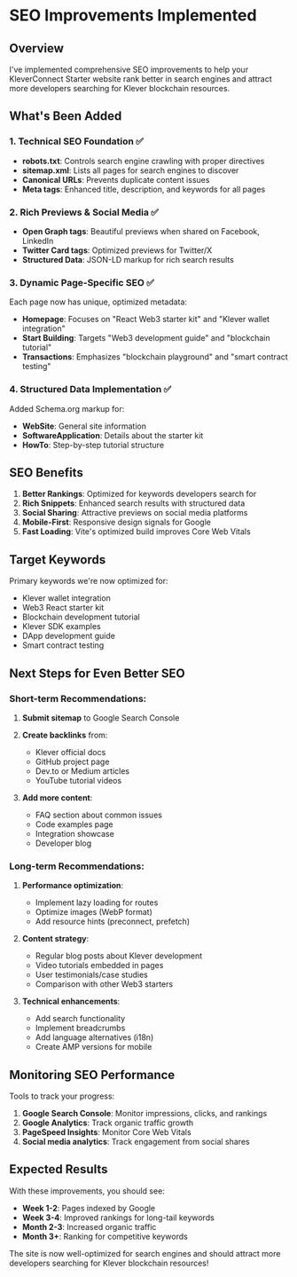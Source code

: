 # SEO Improvements Implemented

## Overview
I've implemented comprehensive SEO improvements to help your KleverConnect Starter website rank better in search engines and attract more developers searching for Klever blockchain resources.

## What's Been Added

### 1. Technical SEO Foundation ✅
- **robots.txt**: Controls search engine crawling with proper directives
- **sitemap.xml**: Lists all pages for search engines to discover
- **Canonical URLs**: Prevents duplicate content issues
- **Meta tags**: Enhanced title, description, and keywords for all pages

### 2. Rich Previews & Social Media ✅
- **Open Graph tags**: Beautiful previews when shared on Facebook, LinkedIn
- **Twitter Card tags**: Optimized previews for Twitter/X
- **Structured Data**: JSON-LD markup for rich search results

### 3. Dynamic Page-Specific SEO ✅
Each page now has unique, optimized metadata:

- **Homepage**: Focuses on "React Web3 starter kit" and "Klever wallet integration"
- **Start Building**: Targets "Web3 development guide" and "blockchain tutorial"
- **Transactions**: Emphasizes "blockchain playground" and "smart contract testing"

### 4. Structured Data Implementation ✅
Added Schema.org markup for:
- **WebSite**: General site information
- **SoftwareApplication**: Details about the starter kit
- **HowTo**: Step-by-step tutorial structure

## SEO Benefits

1. **Better Rankings**: Optimized for keywords developers search for
2. **Rich Snippets**: Enhanced search results with structured data
3. **Social Sharing**: Attractive previews on social media platforms
4. **Mobile-First**: Responsive design signals for Google
5. **Fast Loading**: Vite's optimized build improves Core Web Vitals

## Target Keywords

Primary keywords we're now optimized for:
- Klever wallet integration
- Web3 React starter kit
- Blockchain development tutorial
- Klever SDK examples
- DApp development guide
- Smart contract testing

## Next Steps for Even Better SEO

### Short-term Recommendations:
1. **Submit sitemap** to Google Search Console
2. **Create backlinks** from:
   - Klever official docs
   - GitHub project page
   - Dev.to or Medium articles
   - YouTube tutorial videos

3. **Add more content**:
   - FAQ section about common issues
   - Code examples page
   - Integration showcase
   - Developer blog

### Long-term Recommendations:
1. **Performance optimization**:
   - Implement lazy loading for routes
   - Optimize images (WebP format)
   - Add resource hints (preconnect, prefetch)

2. **Content strategy**:
   - Regular blog posts about Klever development
   - Video tutorials embedded in pages
   - User testimonials/case studies
   - Comparison with other Web3 starters

3. **Technical enhancements**:
   - Add search functionality
   - Implement breadcrumbs
   - Add language alternatives (i18n)
   - Create AMP versions for mobile

## Monitoring SEO Performance

Tools to track your progress:
1. **Google Search Console**: Monitor impressions, clicks, and rankings
2. **Google Analytics**: Track organic traffic growth
3. **PageSpeed Insights**: Monitor Core Web Vitals
4. **Social media analytics**: Track engagement from social shares

## Expected Results

With these improvements, you should see:
- **Week 1-2**: Pages indexed by Google
- **Week 3-4**: Improved rankings for long-tail keywords
- **Month 2-3**: Increased organic traffic
- **Month 3+**: Ranking for competitive keywords

The site is now well-optimized for search engines and should attract more developers searching for Klever blockchain resources!